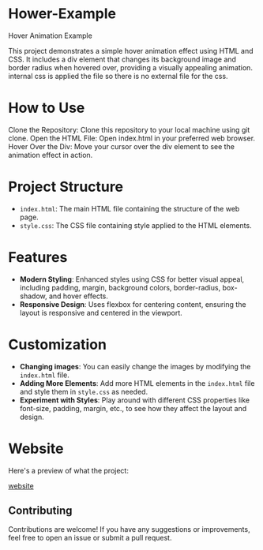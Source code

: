 # Hower-Example

Hover Animation Example

This project demonstrates a simple hover animation effect using HTML and CSS. It includes a div element that changes its background image and border radius when hovered over, providing a visually appealing animation.
 internal css is applied the file so there is no external file for the css.
 

# How to Use
Clone the Repository: Clone this repository to your local machine using git clone.
Open the HTML File: Open index.html in your preferred web browser.
Hover Over the Div: Move your cursor over the div element to see the animation effect in action.

# Project Structure

- `index.html`: The main HTML file containing the structure of the web page.
- `style.css`: The CSS file containing style applied to the HTML elements.

# Features

- **Modern Styling**: Enhanced styles using CSS for better visual appeal, including padding, margin, background colors, border-radius, box-shadow, and hover effects.
- **Responsive Design**: Uses flexbox for centering content, ensuring the layout is responsive and centered in the viewport.




# Customization

- **Changing images**: You can easily change the images by modifying the `index.html` file.
- **Adding More Elements**: Add more HTML elements in the `index.html` file and style them in `style.css` as needed.
- **Experiment with Styles**: Play around with different CSS properties like font-size, padding, margin, etc., to see how they affect the layout and design.

# Website

Here's a preview of what the project:

[website](https://devender-008.github.io/Hower-Example/)

## Contributing

Contributions are welcome! If you have any suggestions or improvements, feel free to open an issue or submit a pull request.
